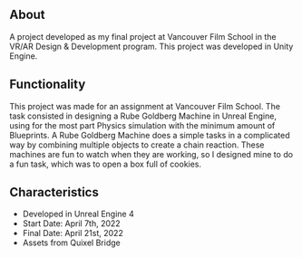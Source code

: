 ## About
A project developed as my final project at Vancouver Film School in the VR/AR Design & Development program.
This project was developed in Unity Engine.

## Functionality
This project was made for an assignment at Vancouver Film School. The task consisted in designing a Rube Goldberg Machine in Unreal Engine, using for the most part Physics simulation with the minimum amount of Blueprints.
A Rube Goldberg Machine does a simple tasks in a complicated way by combining multiple objects to create a chain reaction. These machines are fun to watch when they are working, so I designed mine to do a fun task, which was to open a box full of cookies.

## Characteristics
- Developed in Unreal Engine 4
- Start Date: April 7th, 2022
- Final Date: April 21st, 2022
- Assets from Quixel Bridge